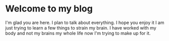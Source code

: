 # Welcome to my blog

I'm glad you are here. I plan to talk about everything. 
I hope you enjoy it I am just trying to learn a few things to strain my brain. 
I have worked with my body and not my brains my whole life now I'm trying to make up for it. 
